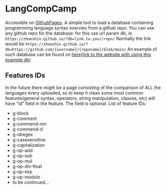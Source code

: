 # LangCompCamp
Accessible on [GithubPages](https://zhoeshin.github.io/).
A simple tool to load a database containing programming language syntax overviev from a github repo.
You can use any github repo for the database: for this use url param db, ie `https://zhoeshin.github.io/?db=link.to.your/repo/`
Normally the link would be `https://zhoeshin.github.io/?db=https://github.com/{username}/{reponame}/blob/main/`
An example of such database can be found on [here](https://github.com/zHoeshin/langcompcampdbexample)([link to the website with using this example db](https://zhoeshin.github.io/LangCompCamp/?db=https%3A%2F%2Fraw.githubusercontent.com%2FzHoeshin%2Flangcompcampdbexample%2Frefs%2Fheads%2Fmain%2F))

## Features IDs
In the future there migth be a page consisting of the comparison of ALL the languages every uploaded, so to keep it clean some most common features(general syntax, operators, string manipulation, classes, etc) will have "id" field in the feature. The field is optional.
List of feature IDs:
- g-block
- g-comment
- g-commend-mn
- g-commend-d
- g-idregex
- g-casesensitive
- g-capitalization
- g-op-add
- g-op-sub
- g-op-mul
- g-op-div-float
- g-op-exp
- g-op-modulo
- to be continued...
